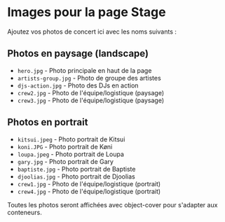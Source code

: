 # Images pour la page Stage

Ajoutez vos photos de concert ici avec les noms suivants :

## Photos en paysage (landscape)
- `hero.jpg` - Photo principale en haut de la page
- `artists-group.jpg` - Photo de groupe des artistes
- `djs-action.jpg` - Photo des DJs en action
- `crew2.jpg` - Photo de l'équipe/logistique (paysage)
- `crew3.jpg` - Photo de l'équipe/logistique (paysage)

## Photos en portrait
- `kitsui.jpeg` - Photo portrait de Kitsui
- `koni.JPG` - Photo portrait de Køni  
- `loupa.jpeg` - Photo portrait de Loupa
- `gary.jpg` - Photo portrait de Gary
- `baptiste.jpg` - Photo portrait de Baptiste
- `djoolias.jpg` - Photo portrait de Djoolias
- `crew1.jpg` - Photo de l'équipe/logistique (portrait)
- `crew4.jpg` - Photo de l'équipe/logistique (portrait)

Toutes les photos seront affichées avec object-cover pour s'adapter aux conteneurs.